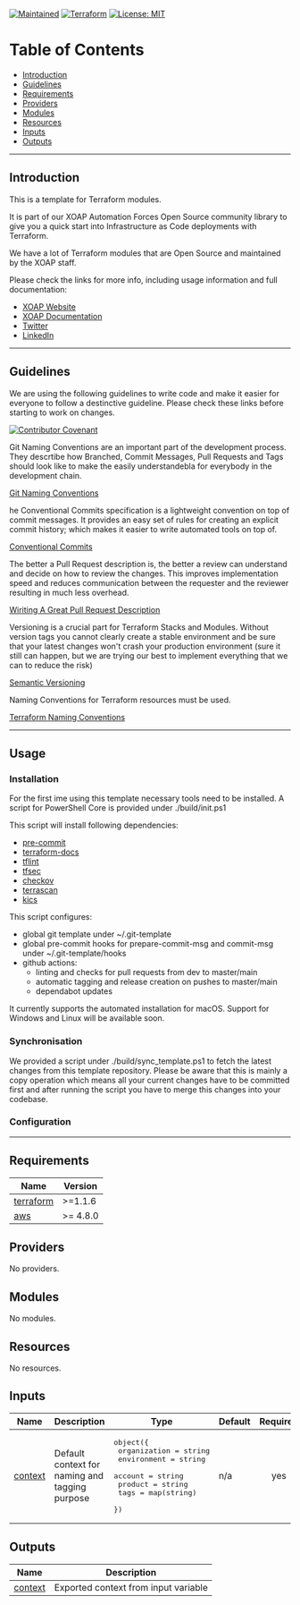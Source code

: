 [![Maintained](https://img.shields.io/badge/Maintained%20by-XOAP-success)](https://xoap.io)
[![Terraform](https://img.shields.io/badge/Terraform-%3E%3D1.1.6-blue)](https://terraform.io)
[![License: MIT](https://img.shields.io/badge/License-MIT-yellow.svg)](https://opensource.org/licenses/MIT)

# Table of Contents

- [Introduction](#introduction)
- [Guidelines](#guidelines)
- [Requirements](#requirements)
- [Providers](#providers)
- [Modules](#modules)
- [Resources](#resources)
- [Inputs](#inputs)
- [Outputs](#outputs)

---

## Introduction

This is a template for Terraform modules.

It is part of our XOAP Automation Forces Open Source community library to give you a quick start into Infrastructure as Code deployments with Terraform.

We have a lot of Terraform modules that are Open Source and maintained by the XOAP staff.

Please check the links for more info, including usage information and full documentation:

- [XOAP Website](https://xoap.io)
- [XOAP Documentation](https://docs.xoap.io)
- [Twitter](https://twitter.com/xoap_io)
- [LinkedIn](https://www.linkedin.com/company/xoap_io)

---

## Guidelines

We are using the following guidelines to write code and make it easier for everyone to follow a destinctive guideline. Please check these links before starting to work on changes.

[![Contributor Covenant](https://img.shields.io/badge/Contributor%20Covenant-2.1-4baaaa.svg)](CODE_OF_CONDUCT.md)

Git Naming Conventions are an important part of the development process. They descrtibe how Branched, Commit Messages, Pull Requests and Tags should look like to make the easily understandebla for everybody in the development chain.

[Git Naming Conventions](https://namingconvention.org/git/)

he Conventional Commits specification is a lightweight convention on top of commit messages. It provides an easy set of rules for creating an explicit commit history; which makes it easier to write automated tools on top of.

[Conventional Commits](https://www.conventionalcommits.org/en/v1.0.0/)

The better a Pull Request description is, the better a review can understand and decide on how to review the changes. This improves implementation speed and reduces communication between the requester and the reviewer resulting in much less overhead.

[Wiriting A Great Pull Request Description](https://www.pullrequest.com/blog/writing-a-great-pull-request-description/)

Versioning is a crucial part for Terraform Stacks and Modules. Without version tags you cannot clearly create a stable environment and be sure that your latest changes won't crash your production environment (sure it still can happen, but we are trying our best to implement everything that we can to reduce the risk)

[Semantic Versioning](https://semver.org)

Naming Conventions for Terraform resources must be used.

[Terraform Naming Conventions](https://www.terraform-best-practices.com/naming)

---

## Usage

### Installation

For the first ime using this template necessary tools need to be installed.
A script for PowerShell Core is provided under ./build/init.ps1

This script will install following dependencies:

- [pre-commit](https://github.com/pre-commit/pre-commit)
- [terraform-docs](https://github.com/terraform-docs/terraform-docs)
- [tflint](https://github.com/terraform-linters/tflint)
- [tfsec](https://github.com/aquasecurity/tfsec)
- [checkov](https://github.com/bridgecrewio/checkov)
- [terrascan](https://github.com/accurics/terrascan)
- [kics](https://github.com/Checkmarx/kics)

This script configures:

- global git template under ~/.git-template
- global pre-commit hooks for prepare-commit-msg and commit-msg under ~/.git-template/hooks
- github actions:
  - linting and checks for pull requests from dev to master/main
  - automatic tagging and release creation on pushes to master/main
  - dependabot updates

It currently supports the automated installation for macOS. Support for Windows and Linux will be available soon.

### Synchronisation

We provided a script under ./build/sync_template.ps1 to fetch the latest changes from this template repository.
Please be aware that this is mainly a copy operation which means all your current changes have to be committed first and after running the script you have to merge this changes into your codebase.

### Configuration

---

<!-- prettier-ignore-start -->
<!-- markdownlint-disable -->
<!-- BEGINNING OF PRE-COMMIT-TERRAFORM DOCS HOOK -->
## Requirements

| Name | Version |
|------|---------|
| <a name="requirement_terraform"></a> [terraform](#requirement\_terraform) | >=1.1.6 |
| <a name="requirement_aws"></a> [aws](#requirement\_aws) | >= 4.8.0 |

## Providers

No providers.

## Modules

No modules.

## Resources

No resources.

## Inputs

| Name | Description | Type | Default | Required |
|------|-------------|------|---------|:--------:|
| <a name="input_context"></a> [context](#input\_context) | Default context for naming and tagging purpose | <pre>object({<br>    organization = string<br>    environment  = string<br>    account      = string<br>    product      = string<br>    tags         = map(string)<br>  })</pre> | n/a | yes |

## Outputs

| Name | Description |
|------|-------------|
| <a name="output_context"></a> [context](#output\_context) | Exported context from input variable |
<!-- END OF PRE-COMMIT-TERRAFORM DOCS HOOK -->
<!-- markdownlint-disable -->
<!-- prettier-ignore-end -->
